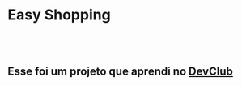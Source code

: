<h1>Easy Shopping</h1>
<br>
<br>
<h2>Esse foi um projeto que aprendi no <a href="https://rodolfomori.com.br/devclub/">DevClub</a></h2>
